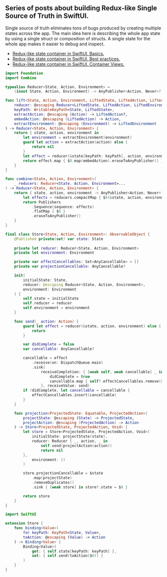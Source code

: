 ## Series of posts about building Redux-like Single Source of Truth in SwiftUI.
Single source of truth eliminates tons of bugs produced by creating multiple states across the app. The main idea here is describing the whole app state by using a single struct or composition of structs. A single state for the whole app makes it easier to debug and inspect.

* [Redux-like state container in SwiftUI. Basics.](https://swiftwithmajid.com/2019/09/18/redux-like-state-container-in-swiftui/)
* [Redux-like state container in SwiftUI. Best practices.](https://swiftwithmajid.com/2019/09/25/redux-like-state-container-in-swiftui-part2/)
* [Redux-like state container in SwiftUI. Container Views.](https://swiftwithmajid.com/2019/10/02/redux-like-state-container-in-swiftui-part3/)

```swift
import Foundation
import Combine

typealias Reducer<State, Action, Environment> =
    (inout State, Action, Environment) -> AnyPublisher<Action, Never>?

func lift<State, Action, Environment, LiftedState, LiftedAction, LiftedEnvironment>(
    reducer: @escaping Reducer<LiftedState, LiftedAction, LiftedEnvironment>,
    keyPath: WritableKeyPath<State, LiftedState>,
    extractAction: @escaping (Action) -> LiftedAction?,
    embedAction: @escaping (LiftedAction) -> Action,
    extractEnvironment: @escaping (Environment) -> LiftedEnvironment
) -> Reducer<State, Action, Environment> {
    return { state, action, environment in
        let environment = extractEnvironment(environment)
        guard let action = extractAction(action) else {
            return nil
        }
        let effect = reducer(&state[keyPath: keyPath], action, environment)
        return effect.map { $0.map(embedAction).eraseToAnyPublisher() }
    }
}

func combine<State, Action, Environment>(
    _ reducers: Reducer<State, Action, Environment>...
) -> Reducer<State, Action, Environment> {
    return { state, action, environment -> AnyPublisher<Action, Never>? in
        let effects = reducers.compactMap { $0(&state, action, environment) }
        return Publishers
            .Sequence(sequence: effects)
            .flatMap { $0 }
            .eraseToAnyPublisher()
    }
}

final class Store<State, Action, Environment>: ObservableObject {
    @Published private(set) var state: State
    
    private let reducer: Reducer<State, Action, Environment>
    private let environment: Environment

    private var effectCancellables: Set<AnyCancellable> = []
    private var projectionCancellable: AnyCancellable?

    init(
        initialState: State,
        reducer: @escaping Reducer<State, Action, Environment>,
        environment: Environment
    ) {
        self.state = initialState
        self.reducer = reducer
        self.environment = environment
    }

    func send(_ action: Action) {
        guard let effect = reducer(&state, action, environment) else {
            return
        }

        var didComplete = false
        var cancellable: AnyCancellable?

        cancellable = effect
            .receive(on: DispatchQueue.main)
            .sink(
                receiveCompletion: { [weak self, weak cancellable] _ in
                    didComplete = true
                    cancellable.map { self?.effectCancellables.remove($0) }
                }, receiveValue: send)
        if !didComplete, let cancellable = cancellable {
            effectCancellables.insert(cancellable)
        }
    }

    func projection<ProjectedState: Equatable, ProjectedAction>(
        projectState: @escaping (State) -> ProjectedState,
        projectAction: @escaping (ProjectedAction) -> Action
    ) -> Store<ProjectedState, ProjectedAction, Void> {
        let store = Store<ProjectedState, ProjectedAction, Void>(
            initialState: projectState(state),
            reducer: Reducer { _, action, _ in
                self.send(projectAction(action))
                return nil
        },
            environment: ()
        )

        store.projectionCancellable = $state
            .map(projectState)
            .removeDuplicates()
            .sink { [weak store] in store?.state = $0 }

        return store
    }
}

import SwiftUI

extension Store {
    func binding<Value>(
        for keyPath: KeyPath<State, Value>,
        toAction: @escaping (Value) -> Action
    ) -> Binding<Value> {
        Binding<Value>(
            get: { self.state[keyPath: keyPath] },
            set: { self.send(toAction($0)) }
        )
    }
}
```
